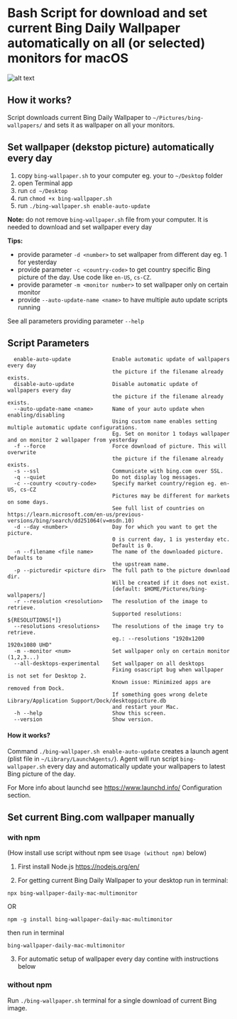 # Bash Script for download and set current Bing Daily Wallpaper automatically on all (or selected) monitors for macOS

![alt text](https://raw.githubusercontent.com/lpikora/bing-wallpaper-daily-mac-multimonitor/images/example-bing-animation.gif)

## How it works?

Script downloads current Bing Daily Wallpaper to `~/Pictures/bing-wallpapers/` and sets it as wallpaper on all your monitors.

## Set wallpaper (dekstop picture) automatically every day

1. copy `bing-wallpaper.sh` to your computer eg. your to `~/Desktop` folder
2. open Terminal app
3. run `cd ~/Desktop`
4. run `chmod +x bing-wallpaper.sh` 
5. run `./bing-wallpaper.sh enable-auto-update`

**Note:** do not remove `bing-wallpaper.sh` file from your computer. It is needed to download and set wallpaper every day

**Tips:**
- provide parameter `-d <number>` to set wallpaper from different day eg. 1 for yesterday
- provide parameter `-c <country-code>` to get country specific Bing picture of the day. Use code like `en-US`, `cs-CZ`.
- provide parameter `-m <monitor number>` to set wallpaper only on certain monitor
- provide `--auto-update-name <name>` to have multiple auto update scripts running

See all parameters providing parameter `--help`

## Script Parameters


```
  enable-auto-update             Enable automatic update of wallpapers every day
                                 the picture if the filename already exists.
  disable-auto-update            Disable automatic update of wallpapers every day
                                 the picture if the filename already exists.
  --auto-update-name <name>      Name of your auto update when enabling/disabling
                                 Using custom name enables setting multiple automatic update configurations.
                                 Eg. Set on monitor 1 todays wallpaper and on monitor 2 wallpaper from yesterday                                                           
  -f --force                     Force download of picture. This will overwrite
                                 the picture if the filename already exists.
  -s --ssl                       Communicate with bing.com over SSL.
  -q --quiet                     Do not display log messages.
  -c --country <coutry-code>     Specify market country/region eg. en-US, cs-CZ
                                 Pictures may be different for markets on some days.
                                 See full list of countries on https://learn.microsoft.com/en-us/previous-versions/bing/search/dd251064(v=msdn.10)
  -d --day <number>              Day for which you want to get the picture.
                                 0 is current day, 1 is yesterday etc.
                                 Default is 0.
  -n --filename <file name>      The name of the downloaded picture. Defaults to
                                 the upstream name.
  -p --picturedir <picture dir>  The full path to the picture download dir.
                                 Will be created if it does not exist.
                                 [default: $HOME/Pictures/bing-wallpapers/]
  -r --resolution <resolution>   The resolution of the image to retrieve.
                                 Supported resolutions: ${RESOLUTIONS[*]}
  --resolutions <resolutions>    The resolutions of the image try to retrieve.
                                 eg.: --resolutions "1920x1200 1920x1080 UHD"
  -m --monitor <num>             Set wallpaper only on certain monitor (1,2,3...)
  --all-desktops-experimental    Set wallpaper on all desktops
                                 Fixing osascript bug when wallpaper is not set for Desktop 2.
                                 Known issue: Minimized apps are removed from Dock.
                                 If something goes wrong delete Library/Application Support/Dock/desktoppicture.db
                                 and restart your Mac.                           
  -h --help                      Show this screen.
  --version                      Show version.
```


#### How it works?

Command `./bing-wallpaper.sh enable-auto-update` creates a launch agent (plist file in `~/Library/LaunchAgents/`). Agent will run script `bing-wallpaper.sh` every day and automatically update your wallpapers to latest Bing picture of the day.

For More info about launchd see https://www.launchd.info/ Configuration section.

## Set current Bing.com wallpaper manually

### with npm

(How install use script without npm see `Usage (without npm)` below)

1. First install Node.js https://nodejs.org/en/

2. For getting current Bing Daily Wallpaper to your desktop run in terminal:

```
npx bing-wallpaper-daily-mac-multimonitor
```

OR

```
npm -g install bing-wallpaper-daily-mac-multimonitor
```

then run in terminal

```
bing-wallpaper-daily-mac-multimonitor
```

3. For automatic setup of wallpaper every day contine with instructions below

### without npm

Run `./bing-wallpaper.sh` terminal for a single download of current Bing image.